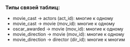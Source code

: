 ### Типы связей таблиц:
* movie_cast -> actors (act_id):  многие к одному
* movie_cast -> movie (mov_id):  многие к одному
* oscar_awarded -> movie (mov_id):  многие к одному 
* movie_direction -> movie (mov_id):  многие к одному
* movie_direction -> director (dir_id):  многие к многим